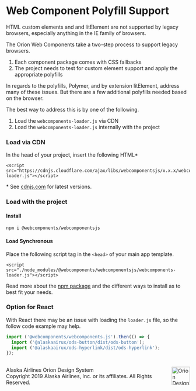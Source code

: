 # Web Component Polyfill Support

HTML custom elements and and litElement are not supported by legacy browsers, especially anything in the IE family of browsers.

The Orion Web Components take a two-step process to support legacy browsers.

1. Each component package comes with CSS fallbacks
2. The project needs to test for custom element support and apply the appropriate polyfills

In regards to the polyfills, Polymer, and by extension litElement, address many of these issues. But there are a few additional polyfills needed based on the browser.

The best way to address this is by one of the following.

1. Load the `webcomponents-loader.js` via CDN
2. Load the `webcomponents-loader.js` internally with the project

### Load via CDN

In the head of your project, insert the following HTML*

```
<script src="https://cdnjs.cloudflare.com/ajax/libs/webcomponentsjs/x.x.x/webcomponents-loader.js"></script>
```

\* See [cdnjs.com](https://cdnjs.com/libraries/webcomponentsjs) for latest versions.

### Load with the project

#### Install

```
npm i @webcomponents/webcomponentsjs
```

#### Load Synchronous

Place the following script tag in the `<head>` of your main app template.

```
<script src="./node_modules/@webcomponents/webcomponentsjs/webcomponents-loader.js"></script>
```

Read more about the [npm package](https://www.npmjs.com/package/@webcomponents/webcomponentsjs) and the different ways to install as to best fit your needs.

### Option for React

With React there may be an issue with loading the `loader.js` file, so the follow code example may help.

```javascript
import ('@webcomponents/webcomponents.js').then(() => {
  import ('@alaskaairux/ods-button/dist/ods-button');
  import ('@alaskaairux/ods-hyperlink/dist/ods-hyperlink');
});
```


##
<footer>
<img src="https://resource.alaskaair.net/-/media/2C1969F8FB244C919205CD48429C13AC" alt="Orion Design System Logo" title="Be the change you want to see" width="50" align="right" />
Alaska Airlines Orion Design System<br>
Copyright 2019 Alaska Airlines, Inc. or its affiliates. All Rights Reserved.
</footer>
